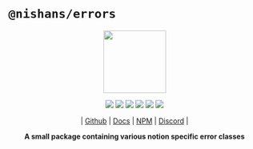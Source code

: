 # `@nishans/errors`

<p align="center">
  <img width="125" src="https://github.com/Devorein/Nishan/blob/master/docs/static/img/errors/logo.svg"/>
</p>

<p align="center">
  <img src="https://img.shields.io/bundlephobia/minzip/@nishans/errors?label=minzipped&style=flat&color=%23bb0a1e"/>
  <img src="https://img.shields.io/npm/dw/@nishans/errors?style=flat&color=orange"/>
  <img src="https://img.shields.io/github/issues/devorein/nishan/@nishans/errors?color=yellow"/>
  <img src="https://img.shields.io/npm/v/@nishans/errors?color=%2303C04A"/>
  <img src="https://img.shields.io/codecov/c/github/devorein/Nishan?flag=errors&color=blue"/>
  <img src="https://img.shields.io/librariesio/release/npm/@nishans/errors?color=%234B0082">
</p>

<p align="center">
  | <a href="https://github.com/Devorein/Nishan/tree/master/packages/errors">Github</a> |
  <a href="https://nishan-docs.netlify.app/docs/errors/">Docs</a> |
  <a href="https://www.npmjs.com/package/@nishans/errors">NPM</a> |
  <a href="https://discord.com/invite/SpwHCz8ysx">Discord</a> |
</p>

<p align="center"><b>A small package containing various notion specific error classes</b></p>